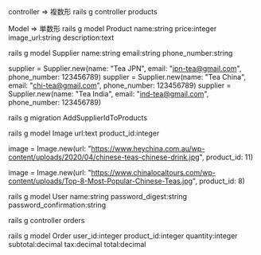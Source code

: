 <!-- Create an app with two routes:
  one shows one particular product
  one shows all the products 

rails new
rails db:create
git add .
git commit ...
(make remote repository on git hub)
(git push origin main)

model
  rails g model
  rails db:migrate

controller
  rails g controller
  create two methods: show, index

route
  config/route.rb
  create two route: show, index　

put info
  seed.rb
    product = Product.new()

  rails db:seed

test request
  access to api with url created -->


<!-- commands -->
controller => 複数形
  rails g controller products

Model => 単数形
  rails g model Product name:string price:integer image_url:string description:text


  rails g model Supplier name:string email:string phone_number:string

  supplier = Supplier.new(name: "Tea JPN", email: "jpn-tea@gmail.com", phone_number: 123456789)
  supplier = Supplier.new(name: "Tea China", email: "chi-tea@gmail.com", phone_number: 123456789)
  supplier = Supplier.new(name: "Tea India", email: "ind-tea@gmail.com", phone_number: 123456789)

  rails g migration AddSupplierIdToProducts

  rails g model Image url:text product_id:integer

  image = Image.new(url: "https://www.heychina.com.au/wp-content/uploads/2020/04/chinese-teas-chinese-drink.jpg", product_id: 11)

  image = Image.new(url: "https://www.chinalocaltours.com/wp-content/uploads/Top-8-Most-Popular-Chinese-Teas.jpg", product_id: 8)

  rails g model User name:string password_digest:string password_confirmation:string

  rails g controller orders

  rails g model Order user_id:integer product_id:integer quantity:integer subtotal:decimal tax:decimal total:decimal